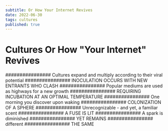 ```yaml
---
subtitle: Or How Your Internet Revives
date: 2022-06-30
tags: cultures
published: true
---
```


# Cultures Or How "Your Internet" Revives

################ Cultures expand and multiply according to their viral potential
################ INOCULATION OCCURS WITH NEW ENTRANTS WHO CLASH
################ Popular mediums are used as highways for a new growth
################ REQUIRING INCUBATION AT AN OPTIMAL TEMPERATURE
################ One morning you discover upon waking
################ COLONIZATION OF A SPHERE
################ Unrecognizable - and yet, a familiar scent
################ A FUSE IS LIT
################ A spark is diminished
################ YET REMAINS
################ different
################ THE SAME